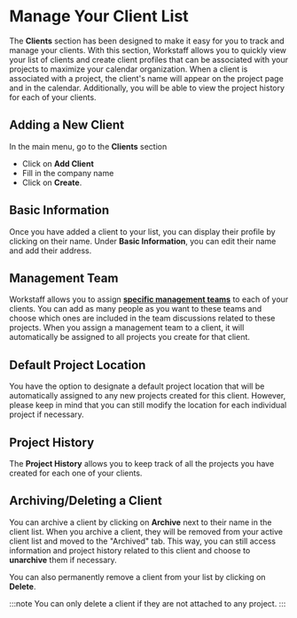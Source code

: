 # Manage Your Client List

The **Clients** section has been designed to make it easy for you to track and manage your clients. With this section, Workstaff allows you to quickly view your list of clients and create client profiles that can be associated with your projects to maximize your calendar organization.
When a client is associated with a project, the client's name will appear on the project page and in the calendar. Additionally, you will be able to view the project history for each of your clients.


## Adding a New Client
In the main menu, go to the **Clients** section
- Click on **Add Client**
- Fill in the company name
- Click on **Create**.

## Basic Information
Once you have added a client to your list, you can display their profile by clicking on their name.
Under **Basic Information**, you can edit their name and add their address.

## Management Team
Workstaff allows you to assign [**specific management teams**](../scheduling/management-teams.md) to each of your clients. You can add as many people as you want to these teams and choose which ones are included in the team discussions related to these projects. When you assign a management team to a client, it will automatically be assigned to all projects you create for that client.

## Default Project Location
You have the option to designate a default project location that will be automatically assigned to any new projects created for this client. However, please keep in mind that you can still modify the location for each individual project if necessary.

## Project History
The **Project History** allows you to keep track of all the projects you have created for each one of your clients.

## Archiving/Deleting a Client
You can archive a client by clicking on **Archive** next to their name in the client list.
When you archive a client, they will be removed from your active client list and moved to the "Archived" tab. This way, you can still access information and project history related to this client and choose to **unarchive** them if necessary.

You can also permanently remove a client from your list by clicking on **Delete**.

:::note
You can only delete a client if they are not attached to any project.
:::

